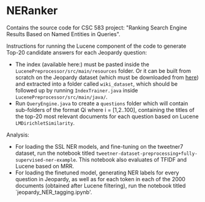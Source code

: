 # NERanker
Contains the source code for CSC 583 project: "Ranking Search Engine Results Based on Named Entities in Queries".

Instructions for running the Lucene component of the code to generate Top-20 candidate answers for each Jeopardy question:
* The index (available here:) must be pasted inside the `LucenePreprocessor/src/main/resources` folder. Or it can be built from scratch on the Jeopardy dataset (which must be downloaded from [here](https://www.dropbox.com/s/nzlb96ejt3lhd7g/wiki-subset-20140602.tar.gz?dl=0)) and extracted into a folder called `wiki_dataset`, which should be followed up by running `IndexTrainer.java` inside `LucenePreprocessor/src/main/java/`.
* Run `QueryEngine.java` to create a `questions` folder which will contain sub-folders of the format Qi where i = [1,2..100], containing the titles of the top-20 most relevant documents for each question based on Lucene  `LMDirichletSimilarity`.

Analysis: 
* For loading the SSL NER models, and fine-tuning on the tweetner7 dataset, run the notebook titled `tweetner-dataset-preprocessing+fully-supervised-ner-example`. This notebook also evaluates of TFIDF and Lucene based on MRR.
* For loading the finetuned model, generating NER labels for every question in Jeopardy, as well as for each token in each of the 2000 documents (obtained after Lucene filtering), run the notebook titled `jeopardy_NER_tagging.ipynb'.
